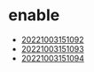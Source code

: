 # enable
- [20221003151092](/zet/20221003151092/README.md)
- [20221003151093](/zet/20221003151093/README.md)
- [20221003151094](/zet/20221003151094/README.md)

